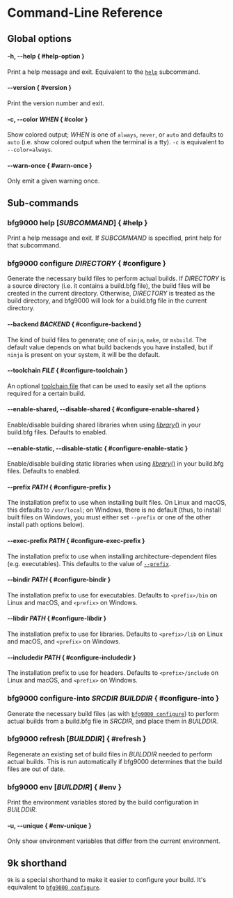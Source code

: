 # Command-Line Reference

## Global options

#### -h, --help { #help-option }

Print a help message and exit. Equivalent to the [`help`](#help) subcommand.

#### --version { #version }

Print the version number and exit.

#### -c, --color *WHEN* { #color }

Show colored output; *WHEN* is one of `always`, `never`, or `auto` and defaults
to `auto` (i.e. show colored output when the terminal is a tty). `-c` is
equivalent to `--color=always`.

#### --warn-once { #warn-once }

Only emit a given warning once.

## Sub-commands

### bfg9000 help [*SUBCOMMAND*] { #help }

Print a help message and exit. If *SUBCOMMAND* is specified, print help for that
subcommand.

### bfg9000 configure *DIRECTORY* { #configure }

Generate the necessary build files to perform actual builds. If *DIRECTORY* is a
source directory (i.e. it contains a build.bfg file), the build files will be
created in the current directory. Otherwise, *DIRECTORY* is treated as the build
directory, and bfg9000 will look for a build.bfg file in the current directory.

#### --backend *BACKEND* { #configure-backend }

The kind of build files to generate; one of `ninja`, `make`, or `msbuild`. The
default value depends on what build backends you have installed, but if `ninja`
is present on your system, it will be the default.

#### --toolchain *FILE* { #configure-toolchain }

An optional [toolchain file](building.md#using-toolchain-files) that can be used
to easily set all the options required for a certain build.

#### --enable-shared, --disable-shared { #configure-enable-shared }

Enable/disable building shared libraries when using
[*library*()](reference.md#library) in your build.bfg files. Defaults to enabled.

#### --enable-static, --disable-static { #configure-enable-static }

Enable/disable building static libraries when using
[*library*()](reference.md#library) in your build.bfg files. Defaults to enabled.

#### --prefix *PATH* { #configure-prefix }

The installation prefix to use when installing built files. On Linux and macOS,
this defaults to `/usr/local`; on Windows, there is no default (thus, to
install built files on Windows, you must either set `--prefix` or one of the
other install path options below).

#### --exec-prefix *PATH* { #configure-exec-prefix }

The installation prefix to use when installing architecture-dependent files
(e.g. executables). This defaults to the value of
[`--prefix`](#configure-prefix).

#### --bindir *PATH* { #configure-bindir }

The installation prefix to use for executables. Defaults to `<prefix>/bin` on
Linux and macOS, and `<prefix>` on Windows.

#### --libdir *PATH* { #configure-libdir }

The installation prefix to use for libraries. Defaults to `<prefix>/lib` on
Linux and macOS, and `<prefix>` on Windows.

#### --includedir *PATH* { #configure-includedir }

The installation prefix to use for headers. Defaults to `<prefix>/include` on
Linux and macOS, and `<prefix>` on Windows.

### bfg9000 configure-into *SRCDIR* *BUILDDIR* { #configure-into }

Generate the necessary build files (as with [`bfg9000 configure`](#configure))
to perform actual builds from a build.bfg file in *SRCDIR*, and place them in
*BUILDDIR*.

### bfg9000 refresh [*BUILDDIR*] { #refresh }

Regenerate an existing set of build files in *BUILDDIR* needed to perform actual
builds. This is run automatically if bfg9000 determines that the build files are
out of date.

### bfg9000 env [*BUILDDIR*] { #env }

Print the environment variables stored by the build configuration in *BUILDDIR*.

#### -u, --unique { #env-unique }

Only show environment variables that differ from the current environment.

## 9k shorthand

`9k` is a special shorthand to make it easier to configure your build. It's
equivalent to [`bfg9000 configure`](#configure).
